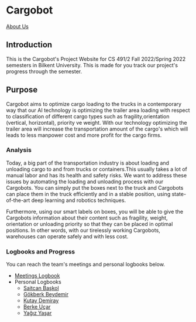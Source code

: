 # Cargobot

<a href="https://cargobot-project.github.io/Cargobot/AboutUs">About Us</a>

## Introduction 
This is the Cargobot's Project Website for CS 491/2 Fall 2022/Spring 2022 semesters in Bilkent University. This is made for you track our project's progress through the semester.

## Purpose 
Cargobot aims to optimize cargo loading to the trucks in a contemporary way that our AI technology is optimizing the trailer area loading with respect to classification of different cargo types such as fragility,orientation (vertical, horizontal), priority ve weight. With our technology optimizing the trailer area will increase the transportation amount of the cargo's which will leads to less manpower cost and more profit for the cargo firms.

### Analysis

Today, a big part of the transportation industry is about loading and unloading cargo to and from trucks or containers.This usually takes a lot of manual labor and has its health and safety risks. We want to address these issues by automating the loading and unloading process with our Cargobots. You can simply put the boxes next to the truck and Cargobots can place them in the truck efficiently and in a stable position, using state-of-the-art deep learning and robotics techniques.

Furthermore, using our smart labels on boxes, you will be able to give the Cargobots information about their content such as fragility, weight, orientation or unloading priority so that they can be placed in optimal positions. In other words, with our tirelessly working Cargobots, warehouses can operate safely and with less cost.


### Logbooks and Progress 

You can reach the team's meetings and personal logbooks below. 

* <a href="https://cargobot-project.github.io/Cargobot/MeetingsLogbook">Meetings Logbook</a>
* Personal Logbooks
    * <a href="https://cargobot-project.github.io/Cargobot/21803589_Saitcan_Baskol_Logbook">Saitcan Başkol</a>
    * <a href="https://cargobot-project.github.io/Cargobot/21902638_Gokberk_Beydemir_Logbook">Gökberk Beydemir</a>
    * <a href="https://cargobot-project.github.io/Cargobot/21901815_Kutay_Demiray_Logbook">Kutay Demiray</a>
    * <a href="https://cargobot-project.github.io/Cargobot/21902238_Berke_Ucar_Logbook">Berke Uçar</a>
    * <a href="https://cargobot-project.github.io/Cargobot/21902951_Yagiz_Yasar_Logbook">Yağız Yaşar</a>
